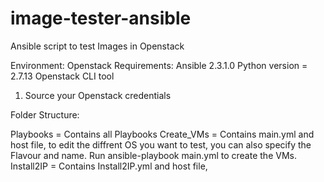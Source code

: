 # image-tester-ansible
Ansible script to test Images in Openstack

Environment: Openstack
Requirements: 
Ansible 2.3.1.0
Python version = 2.7.13 
Openstack CLI tool

1. Source your Openstack credentials

Folder Structure:

Playbooks = Contains all Playbooks
    Create_VMs = Contains main.yml and host file, to edit the diffrent OS you want to test, you can also specify the Flavour and name. Run ansible-playbook main.yml to create the VMs.
    Install2IP = Contains Install2IP.yml and host file, 
